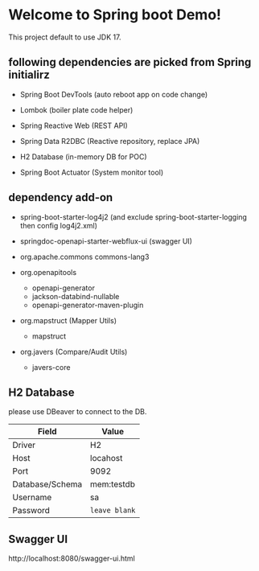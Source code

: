 # Welcome to Spring boot Demo!

This project default to use JDK 17.


## following dependencies are picked from Spring initialirz

- Spring Boot DevTools (auto reboot app on code change)

- Lombok (boiler plate code helper)

- Spring Reactive Web (REST API)

- Spring Data R2DBC (Reactive repository, replace JPA)

- H2 Database (in-memory DB for POC)

- Spring Boot Actuator (System monitor tool)

## dependency add-on

- spring-boot-starter-log4j2 (and exclude spring-boot-starter-logging then config log4j2.xml)

- springdoc-openapi-starter-webflux-ui (swagger UI)

- org.apache.commons commons-lang3

- org.openapitools
    - openapi-generator
    - jackson-databind-nullable
    - openapi-generator-maven-plugin

- org.mapstruct (Mapper Utils)
    - mapstruct

- org.javers (Compare/Audit Utils)
    - javers-core


## H2 Database

please use DBeaver to connect to the DB.

|Field           |Value                          |
|----------------|-------------------------------|
|Driver          |H2                            |
|Host            |locahost                       |
|Port            |9092                           |
|Database/Schema |mem:testdb                     |
|Username        |sa                             |
|Password        | `leave blank`                 |

## Swagger UI

http://localhost:8080/swagger-ui.html